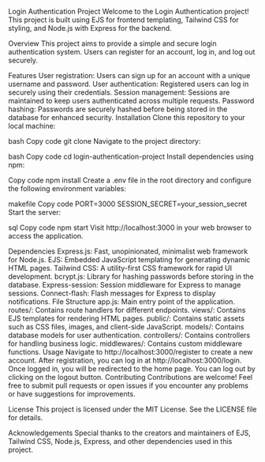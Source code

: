 Login Authentication Project
Welcome to the Login Authentication project! This project is built using EJS for frontend templating, Tailwind CSS for styling, and Node.js with Express for the backend.

Overview
This project aims to provide a simple and secure login authentication system. Users can register for an account, log in, and log out securely.

Features
User registration: Users can sign up for an account with a unique username and password.
User authentication: Registered users can log in securely using their credentials.
Session management: Sessions are maintained to keep users authenticated across multiple requests.
Password hashing: Passwords are securely hashed before being stored in the database for enhanced security.
Installation
Clone this repository to your local machine:

bash
Copy code
git clone <repository-url>
Navigate to the project directory:

bash
Copy code
cd login-authentication-project
Install dependencies using npm:

Copy code
npm install
Create a .env file in the root directory and configure the following environment variables:

makefile
Copy code
PORT=3000
SESSION_SECRET=your_session_secret
Start the server:

sql
Copy code
npm start
Visit http://localhost:3000 in your web browser to access the application.

Dependencies
Express.js: Fast, unopinionated, minimalist web framework for Node.js.
EJS: Embedded JavaScript templating for generating dynamic HTML pages.
Tailwind CSS: A utility-first CSS framework for rapid UI development.
bcrypt.js: Library for hashing passwords before storing in the database.
Express-session: Session middleware for Express to manage sessions.
Connect-flash: Flash messages for Express to display notifications.
File Structure
app.js: Main entry point of the application.
routes/: Contains route handlers for different endpoints.
views/: Contains EJS templates for rendering HTML pages.
public/: Contains static assets such as CSS files, images, and client-side JavaScript.
models/: Contains database models for user authentication.
controllers/: Contains controllers for handling business logic.
middlewares/: Contains custom middleware functions.
Usage
Navigate to http://localhost:3000/register to create a new account.
After registration, you can log in at http://localhost:3000/login.
Once logged in, you will be redirected to the home page.
You can log out by clicking on the logout button.
Contributing
Contributions are welcome! Feel free to submit pull requests or open issues if you encounter any problems or have suggestions for improvements.

License
This project is licensed under the MIT License. See the LICENSE file for details.

Acknowledgements
Special thanks to the creators and maintainers of EJS, Tailwind CSS, Node.js, Express, and other dependencies used in this project.

